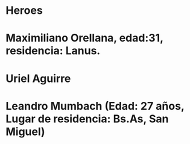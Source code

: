 # Heroes
# Maximiliano Orellana, edad:31, residencia: Lanus.
# Uriel Aguirre
# Leandro Mumbach (Edad: 27 años, Lugar de residencia: Bs.As, San Miguel)